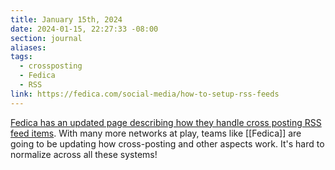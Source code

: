 ```yaml
---
title: January 15th, 2024
date: 2024-01-15, 22:27:33 -08:00
section: journal
aliases: 
tags:
  - crossposting
  - Fedica
  - RSS
link: https://fedica.com/social-media/how-to-setup-rss-feeds
---
```

[Fedica has an updated page describing how they handle cross posting RSS feed items](https://fedica.com/social-media/how-to-setup-rss-feeds). With many more networks at play, teams like [[Fedica]] are going to be updating how cross-posting and other aspects work. It's hard to normalize across all these systems!